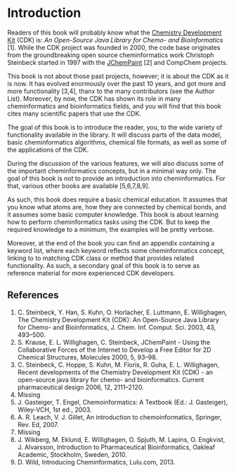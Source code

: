 # Introduction

Readers of this book will probably know what the
[Chemistry Development Kit](http://cdk.github.io/)
(CDK) is: *An Open-Source Java Library for Chemo- and
Bioinformatics* [1]. While the CDK project was founded in
2000, the code base originates from the groundbreaking open source
cheminformatics work Christoph Steinbeck started in 1997 with the
[JChemPaint](https://jchempaint.github.io/) [2] and CompChem projects.

This book is not about those past projects, however; it is about the CDK as it is
now. It has evolved enormously over the past 10 years, and got more and more
functionality [3,4], thanx to the many contributors
(see the Author List). Moreover, by now, the CDK has shown its
role in many cheminformatics and bioinformatics fields, and you will find that
this book cites many scientific papers that use the CDK.

The goal of this book is to introduce the reader, you, to the wide variety of
functionality available in the library. It will discuss parts of the data model,
basic cheminformatics algorithms, chemical file formats, as well as some
of the applications of the CDK.

During the discussion of the various features, we will also discuss some
of the important cheminformatics concepts, but in a minimal way only. The goal of this
book is not to provide an introduction into cheminformatics. For that,
various other books are available [5,6,7,8,9].

As such, this book does require a basic chemical education. It assumes that
you know what atoms are, how they are connected by chemical bonds, and it
assumes some basic computer knowledge. This book is about learning how to
perform cheminformatics tasks using the CDK. But to keep the required
knowledge to a minimum, the examples will be pretty verbose.

Moreover, at the end of the book you can find an appendix containing a keyword
list, where each keyword reflects some cheminformatics concept, linking to
to matching CDK class or method that provides related functionality. As such,
a secondary goal of this book is to serve as reference material for more
experienced CDK developers.

## References

1. C. Steinbeck, Y. Han, S. Kuhn, O. Horlacher, E. Luttmann, E. Willighagen, The Chemistry Development Kit (CDK): An Open-Source Java Library for Chemo- and Bioinformatics, J. Chem. Inf. Comput. Sci. 2003, 43, 493–500.
2. S. Krause, E. L. Willighagen, C. Steinbeck, JChemPaint - Using the Collaborative Forces of the Internet to Develop a Free Editor for 2D Chemical Structures, Molecules 2000, 5, 93–98.
3. C. Steinbeck, C. Hoppe, S. Kuhn, M. Floris, R. Guha, E. L. Willighagen, Recent developments of the Chemistry Development Kit (CDK) - an open-source java library for chemo- and bioinformatics. Current pharmaceutical design 2006, 12, 2111–2120.
4. Missing
5. J. Gasteiger, T. Engel, Chemoinformatics: A Textbook (Ed.: J. Gasteiger), Wiley-VCH, 1st ed., 2003.
6. A. R. Leach, V. J. Gillet, An introduction to chemoinformatics, Springer, Rev. Ed, 2007.
7. Missing
8. J. Wikberg, M. Eklund, E. Willighagen, O. Spjuth, M. Lapins, O. Engkvist, J. Alvarsson, Introduction to Pharmaceutical Bioinformatics, Oakleaf Academic, Stockholm, Sweden, 2010.
9. D. Wild, Introducing Cheminformatics, Lulu.com, 2013.

